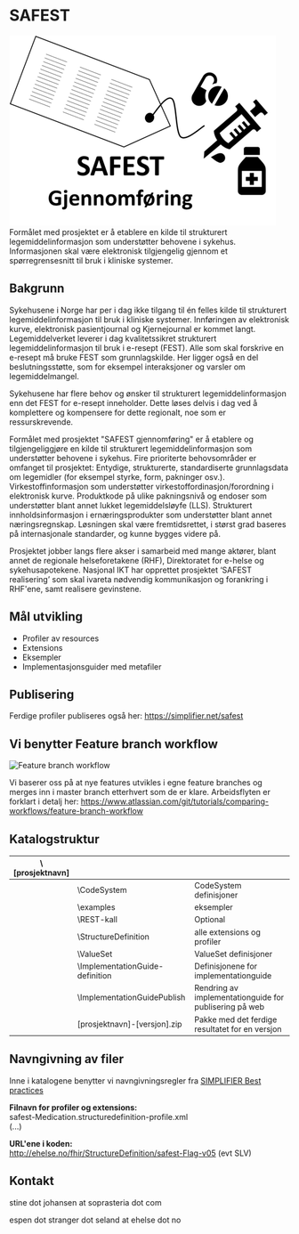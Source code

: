 # SAFEST
![SAFEST logo](SAFEST_LOGO.png)
Formålet med prosjektet er å etablere en kilde til strukturert legemiddelinformasjon som understøtter behovene i sykehus. Informasjonen skal være elektronisk tilgjengelig gjennom et spørregrensesnitt til bruk i kliniske systemer.

## Bakgrunn
Sykehusene i Norge har per i dag ikke tilgang til én felles kilde til strukturert legemiddelinformasjon til bruk i kliniske systemer. Innføringen av elektronisk kurve, elektronisk pasientjournal og Kjernejournal er kommet langt. Legemiddelverket leverer i dag kvalitetssikret strukturert legemiddelinformasjon til bruk i e-resept (FEST). Alle som skal forskrive en e-resept må bruke FEST som grunnlagskilde. Her ligger også en del beslutningsstøtte, som for eksempel interaksjoner og varsler om legemiddelmangel.
 
Sykehusene har flere behov og ønsker til strukturert legemiddelinformasjon enn det FEST for e-resept inneholder. Dette løses delvis i dag ved å komplettere og kompensere for dette regionalt, noe som er ressurskrevende.

Formålet med prosjektet "SAFEST gjennomføring" er å etablere og tilgjengeliggjøre en kilde til strukturert legemiddelinformasjon som understøtter behovene i sykehus. Fire prioriterte behovsområder er omfanget til prosjektet:
Entydige, strukturerte, standardiserte grunnlagsdata om legemidler (for eksempel styrke, form, pakninger osv.).
Virkestoffinformasjon som understøtter virkestoffordinasjon/forordning i elektronisk kurve.
Produktkode på ulike pakningsnivå og endoser som understøtter blant annet lukket legemiddelsløyfe (LLS).
Strukturert innholdsinformasjon i ernæringsprodukter som understøtter blant annet næringsregnskap.
Løsningen skal være fremtidsrettet, i størst grad baseres på internasjonale standarder, og kunne bygges videre på.

Prosjektet jobber langs flere akser i samarbeid med mange aktører, blant annet de regionale helseforetakene (RHF), Direktoratet for e-helse og sykehusapotekene. Nasjonal IKT har opprettet prosjektet ‘SAFEST realisering’ som skal ivareta nødvendig kommunikasjon og forankring i RHF'ene, samt realisere gevinstene.

## Mål utvikling
- Profiler av resources
- Extensions
- Eksempler
- Implementasjonsguider med metafiler

## Publisering
Ferdige profiler publiseres også her: https://simplifier.net/safest

## Vi benytter Feature branch workflow

![Feature branch workflow](https://git.sarepta.ehelse.no/utvikling/FHIR/raw/92dff80b4b825be384908a90a3abfa7d6a8d6a46/Feature-branch-workflow.JPG)

Vi baserer oss på at nye features utvikles i egne feature branches og merges inn i master branch etterhvert som de er klare. Arbeidsflyten er forklart i detalj her:
https://www.atlassian.com/git/tutorials/comparing-workflows/feature-branch-workflow

## Katalogstruktur

|\\[prosjektnavn]| | |
|---|---|---|
| |\\CodeSystem | CodeSystem definisjoner |
| |\\examples | eksempler |
| |\\REST-kall | Optional |
| |\\StructureDefinition | alle extensions og profiler |
| |\\ValueSet | ValueSet definisjoner |
| |\\ImplementationGuide-definition | Definisjonene for implementationguide |
| |\\ImplementationGuidePublish | Rendring av implementationguide for publisering på web |
| |[prosjektnavn]-[versjon].zip | Pakke med det ferdige resultatet for en versjon |

## Navngivning av filer
Inne i katalogene benytter vi navngivningsregler fra [SIMPLIFIER Best practices](https://simplifier.net/guide/ProfilingAcademy/Best-practices)

**Filnavn for profiler og extensions:**  
safest-Medication.structuredefinition-profile.xml  
(...) 

**URL'ene i koden:**  
http://ehelse.no/fhir/StructureDefinition/safest-Flag-v05 (evt SLV)

## Kontakt

stine dot johansen at soprasteria dot com

espen dot stranger dot seland at ehelse dot no
